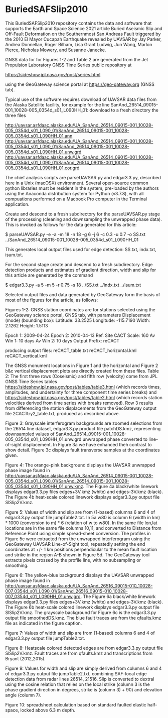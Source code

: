 # BuriedSAFSlip2010
This BuriedSAFSlip2010 repository contains the data and software that supports the Earth and Space Science 2021 article Buried Aseismic Slip and Off-Fault Deformation on the Southernmost San Andreas Fault triggered by the 2010 El Mayor Cucapah Earthquake revealed by UAVSAR by Jay Parker, Andrea Donnellan, Roger Bilham, Lisa Grant Ludwig, Jun Wang, Marlon Pierce, Nicholas Mowery, and Susanne Janecke.

GNSS data for for Figures 1-2 and Table 2 are generated from the Jet Propulsion Laboratory GNSS Time Series public repository at 

https://sideshow.jpl.nasa.gov/post/series.html

using the GeoGateway science portal at https://geo-gateway.org (GNSS tab).

 Typical use of the software requires download of UAVSAR data files from the Alaska Satellite facility, for example for the line SanAnd_26514_09015-001_10028-005_0354d_s01_L090HH_01: download to a fresh directory the three files

http://uavsar.asfdaac.alaska.edu/UA_SanAnd_26514_09015-001_10028-005_0354d_s01_L090_01/SanAnd_26514_09015-001_10028-005_0354d_s01_L090HH_01.ann
http://uavsar.asfdaac.alaska.edu/UA_SanAnd_26514_09015-001_10028-005_0354d_s01_L090_01/SanAnd_26514_09015-001_10028-005_0354d_s01_L090HH_01.unw.grd
http://uavsar.asfdaac.alaska.edu/UA_SanAnd_26514_09015-001_10028-005_0354d_s01_L090_01/SanAnd_26514_09015-001_10028-005_0354d_s01_L090HH_01.cor.grd

The chief analysis scripts are parseUAVSAR.py and edgar3.3.py, described here in a Unix (macOSX) environment.  Several open-source common python libraries must be resident in the system, pre-loaded by the authors using the Anaconda distribution system for Python (v3.7.8), with all compuations performed on a Macbook Pro computer in the Terminal application.

Create and descend to a fresh subdirectory for the parseUAVSAR.py stage of the processing (cleaning and downsampling the unwrapped phase data). This is invoked as follows for the data generated for this article:

$ parseUAVSAR.py -e -a -m 18 -n 18 -g 6 -j 6 -c 0.3 -u 0.7 -o SS.txt ../SanAnd_26514_09015-001_10028-005_0354d_s01_L090HH_01

This generates local output files used for edge detection: SS.txt, indx.txt, isum.txt.

For the second stage create and descend to a fresh subdirectory.  Edge detection products and estimates of gradient direction, width and slip for this article are generated by the command

$ edgar3.3.py -a 5 -m 5 -r 0.75 -s 18 ../SS.txt ../indx.txt ../isum.txt

Selected output files and data generated by GeoGateway form the basis of most of the figures for the article, as follows:

Figures 1-2: GNSS station coordinates are for stations selected using the GeoGateway science portal, GNSS tab, with parameters 
Displacement (mode)
(bounding box):
Latitude: 33.2525
Longitude: -115.7190
Width: 2.1262
Height: 1.5113

Epoch 1: 2009-04-24
Epoch 2: 2010-04-13
Ref. Site CACT
Scale: 160
Av Win 1: 10 days
Av Win 2: 10 days
Output Prefix: reCACT

producing output files:
reCACT_table.txt
reCACT_horizontal.kml
reCACT_vertical.kml

The GNSS monument locations in Figure 1 and the horizontal and Figure 2 b&c vertical displacement plots are directly created from these files.
Table 2:  The first three rows (Coseismic) and fifth row (velocity) come from JPL GNSS Time Series tables https://sideshow.jpl.nasa.gov/post/tables/table3.html  (which records times, amplitudes, and undertainty for three component time series breaks) and https://sideshow.jpl.nasa.gov/post/tables/table2.html (which records station velocities derived from time series with breaks removed).   Row 3 results from differencing the station displacements from the GeoGateway output file 2CACTtry2_table.txt, produced as described above.

Figure 3: Grayscale interferogram backgrounds are zoomed selections from the 26514 line dataset, edgar3.3.py product file patchDS.kmz, representing downsampled values of SanAnd_26514_09015-001_10028-005_0354d_s01_L090HH_01.unw.grd unwrapped phase converted to line-of-sight displacement.  In Figure 3a we have enhanced theh contrast to show detail. Figure 3c displays fault transverse samples at the coordinates given.

Figure 4: The orange-pink background displays the UAVSAR unwrapped phase image found in http://uavsar.asfdaac.alaska.edu/UA_SanAnd_26514_09015-001_10028-005_0354d_s01_L090_01/SanAnd_26514_09015-001_10028-005_0354d_s01_L090HH_01.unw.kmz.  The Figure 4a black/white linework displays edgar3.3.py files edges+3V.kmz (white) and edges-3V.kmz (black).  The Figure 4b heat-scale colored linework displays edgar3.3.py output file SlSlip2V.kmz.  

Figure 5: Values of width and slip are from (1-based) columns 6 and 4 of edgar3.3.py output file jumpTable2.txt.  In 5a w80 is column 6 (width in km) * 1000 (conversion to m) * 6 (relation of w to w80).  In the same file lon,lat locations are in the same file columns 10,11, and converted to Distance from Reference Point using simple spread-sheet conversion. The profiles in Figure 5c were extracted from the unwrapped interferogram using the GeoGateway UAVSAR Line-of-Sight tool, repeatedly setting the end coordinates at +/- 1 km positions perpendicular to the mean fault location and strike in the region A-B shown in Figure 5d.  The GeoGateway tool extracts pixels crossed by the profile line, with no subsampling or smoothing.

Figure 6: The yellow-blue background displays the UAVSAR unwrapped phase image found in http://uavsar.asfdaac.alaska.edu/UA_SanAnd_26516_09015-010_10028-007_0354d_s01_L090_01/SanAnd_26516_09015-010_10028-007_0354d_s01_L090HH_01.unw.grd. The Figure 6a black/white linework displays edgar3.3.py files edges+3V.kmz (white) and edges-3V.kmz (black).  The Figure 6b heat-scale colored linework displays edgar3.3.py output file SlSlip2V.kmz.  The grayscale background for Figure 6c is the edgar3.3.py output file smoothedDS.kmz. The blue fault traces are from the qfaults.kmz file as indicated in the figure caption.

Figure 7: Values of width and slip are from (1-based) columns 6 and 4 of edgar3.3.py output file jumpTable2.txt.

Figure 8: Heatscale colored detected edges are from edgar3.3.py output file SlSlip2V.kmz.  Fault traces are from qfaults.kmz and transcriptions from Bryant (2012,2015).

Figure 9: Values for width and slip are simply derived from columns 6 and 4 of edgar3.3.py output file jumpTable2.txt, combining SAF-local edge detection data from radar lines 26514, 21516.  Slip is converted to dextral using the cosine relation that relies on the local strike (column 3 is the phase gradient direction in degrees, strike is (column 3) + 90) and elevation angle (column 7).

Figure 10: spreadsheet calculation based on standard faulted elastic half-space, locked above 6.3 m depth.


